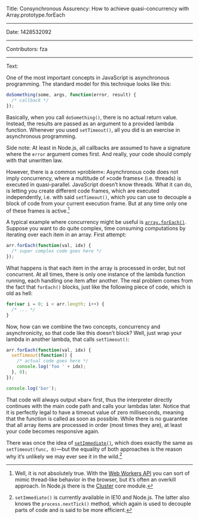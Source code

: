 Title: Consynchronous Assurency: How to achieve quasi-concurrency with Array.prototype.forEach

-----

Date: 1428532092

-----

Contributors: fza

-----

Text:

One of the most important concepts in JavaScript is asynchronous programming. The standard model for this technique looks like this:

```javascript
doSomething(some, args, function(error, result) {
  /* callback */
});
```

Basically, when you call `doSomething()`, there is no actual return value. Instead, the results are passed as an argument to a provided lambda function. Whenever you used `setTimeout()`, all you did is an exercise in asynchronous programming.

Side note: At least in Node.js, all callbacks are assumed to have a signature where the `error` argument comes first. And really, your code should comply with that unwritten law.

However, there is a common »problem«: Asynchronous code does not imply concurrency, where a multitude of »code frames« (i.e. threads) is executed in quasi-parallel. JavaScript doesn’t know threads. What it can do, is letting you create different code frames, which are executed independently, i.e. with said `setTimeout()`, which you can use to decouple a block of code from your current execution frame. But at any time only one of these frames is active.[^Threads]

A typical example where concurrency might be useful is [`array.forEach()`](https://developer.mozilla.org/en-US/docs/Web/JavaScript/Reference/Global_Objects/Array/forEach). Suppose you want to do quite complex, time consuming computations by iterating over each item in an array. First attempt:

```javascript
arr.forEach(function(val, idx) {
  /* super complex code goes here */
});
```

What happens is that each item in the array is processed in order, but not concurrent. At all times, there is only one instance of the lambda function running, each handling one item after another. The real problem comes from the fact that `forEach()` blocks, just like the following piece of code, which is old as hell:

```javascript
for(var i = 0; i < arr.length; i++) {
  /* ... */
}
```

Now, how can we combine the two concepts, concurrency and asynchronicity, so that code like this doesn’t block? Well, just wrap your lambda in another lambda, that calls `setTimeout()`:

```javascript
arr.forEach(function(val, idx) {
  setTimeout(function() {
    /* actual code goes here */
    console.log('foo ' + idx);
  }, 0);
});

console.log('bar');
```

That code will always output »bar« first, thus the interpreter directly continues with the main code path and calls your lambdas later. Notice that it is perfectly legal to have a timeout value of zero milliseconds, meaning that the function is called as soon as possible. While there is no guarantee that all array items are processed in order (most times they are), at least your code becomes responsive again.

There was once the idea of [`setImmediate()`](https://developer.mozilla.org/en-US/docs/Web/API/Window/setImmediate), which does exactly the same as `setTimeout(func, 0)`—but the equality of both approaches is the reason why it’s unlikely we may ever see it in the wild.[^setImmediate]

[^Threads]: Well, it is not absolutely true. With the [Web Workers API](https://developer.mozilla.org/en-US/docs/Web/API/Web_Workers_API) you can sort of mimic thread-like behavior in the browser, but it’s often an overkill approach. In Node.js there is the [Cluster](https://nodejs.org/api/cluster.html) core module.

[^setImmediate]: `setImmediate()` is currently available in IE10 and Node.js. The latter also knows the `process.nextTick()` method, which again is used to decouple parts of code and is said to be more efficient.
